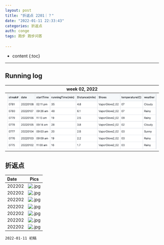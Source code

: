 ```yaml
---
layout: post
title: "折返点 2201｜？"
date: "2022-01-11 22:33:43"
categories: 折返点
auth: conge
tags: 跑步 跑步问答

---
```

* content
{:toc}



----

## Running log

|week 02, 2022|
|:----:|
|![Running log, week 01, 2022](/assets/images/折返点/2022_wk01.png)|


## 折返点

|Date|Pics|
|:----|:----:|
|202202|![.jpg](/assets/images/折返点/.jpg)  |
|202202|![.jpg](/assets/images/折返点/.jpg)  |
|202202|![.jpg](/assets/images/折返点/.jpg)  |
|202202|![.jpg](/assets/images/折返点/.jpg)  |
|202202|![.jpg](/assets/images/折返点/.jpg)  |
|202202|![.jpg](/assets/images/折返点/.jpg)  |
|202202|![.jpg](/assets/images/折返点/.jpg)  |


```
2022-01-11 初稿
```
